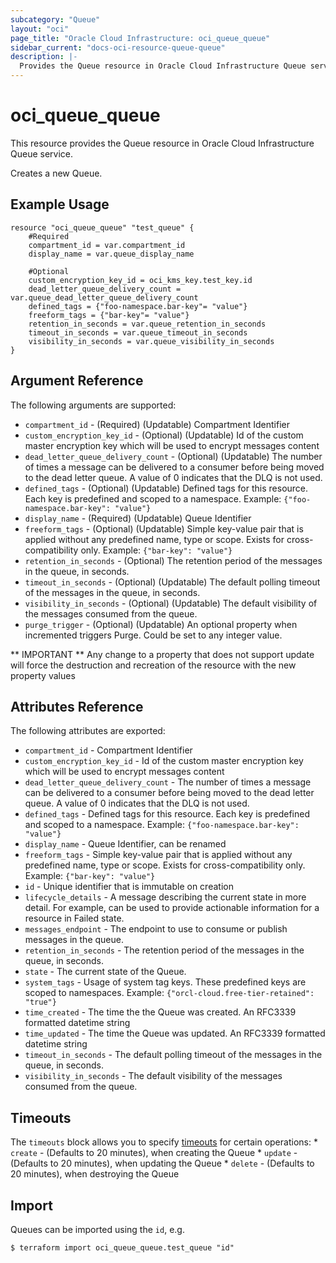 ```yaml
---
subcategory: "Queue"
layout: "oci"
page_title: "Oracle Cloud Infrastructure: oci_queue_queue"
sidebar_current: "docs-oci-resource-queue-queue"
description: |-
  Provides the Queue resource in Oracle Cloud Infrastructure Queue service
---
```


# oci_queue_queue
This resource provides the Queue resource in Oracle Cloud Infrastructure Queue service.

Creates a new Queue.


## Example Usage

```hcl
resource "oci_queue_queue" "test_queue" {
	#Required
	compartment_id = var.compartment_id
	display_name = var.queue_display_name

	#Optional
	custom_encryption_key_id = oci_kms_key.test_key.id
	dead_letter_queue_delivery_count = var.queue_dead_letter_queue_delivery_count
	defined_tags = {"foo-namespace.bar-key"= "value"}
	freeform_tags = {"bar-key"= "value"}
	retention_in_seconds = var.queue_retention_in_seconds
	timeout_in_seconds = var.queue_timeout_in_seconds
	visibility_in_seconds = var.queue_visibility_in_seconds
}
```

## Argument Reference

The following arguments are supported:

* `compartment_id` - (Required) (Updatable) Compartment Identifier
* `custom_encryption_key_id` - (Optional) (Updatable) Id of the custom master encryption key which will be used to encrypt messages content
* `dead_letter_queue_delivery_count` - (Optional) (Updatable) The number of times a message can be delivered to a consumer before being moved to the dead letter queue. A value of 0 indicates that the DLQ is not used.
* `defined_tags` - (Optional) (Updatable) Defined tags for this resource. Each key is predefined and scoped to a namespace. Example: `{"foo-namespace.bar-key": "value"}` 
* `display_name` - (Required) (Updatable) Queue Identifier
* `freeform_tags` - (Optional) (Updatable) Simple key-value pair that is applied without any predefined name, type or scope. Exists for cross-compatibility only. Example: `{"bar-key": "value"}` 
* `retention_in_seconds` - (Optional) The retention period of the messages in the queue, in seconds.
* `timeout_in_seconds` - (Optional) (Updatable) The default polling timeout of the messages in the queue, in seconds.
* `visibility_in_seconds` - (Optional) (Updatable) The default visibility of the messages consumed from the queue.
* `purge_trigger` - (Optional) (Updatable) An optional property when incremented triggers Purge. Could be set to any integer value.


** IMPORTANT **
Any change to a property that does not support update will force the destruction and recreation of the resource with the new property values

## Attributes Reference

The following attributes are exported:

* `compartment_id` - Compartment Identifier
* `custom_encryption_key_id` - Id of the custom master encryption key which will be used to encrypt messages content
* `dead_letter_queue_delivery_count` - The number of times a message can be delivered to a consumer before being moved to the dead letter queue. A value of 0 indicates that the DLQ is not used.
* `defined_tags` - Defined tags for this resource. Each key is predefined and scoped to a namespace. Example: `{"foo-namespace.bar-key": "value"}` 
* `display_name` - Queue Identifier, can be renamed
* `freeform_tags` - Simple key-value pair that is applied without any predefined name, type or scope. Exists for cross-compatibility only. Example: `{"bar-key": "value"}` 
* `id` - Unique identifier that is immutable on creation
* `lifecycle_details` - A message describing the current state in more detail. For example, can be used to provide actionable information for a resource in Failed state.
* `messages_endpoint` - The endpoint to use to consume or publish messages in the queue.
* `retention_in_seconds` - The retention period of the messages in the queue, in seconds.
* `state` - The current state of the Queue.
* `system_tags` - Usage of system tag keys. These predefined keys are scoped to namespaces. Example: `{"orcl-cloud.free-tier-retained": "true"}` 
* `time_created` - The time the the Queue was created. An RFC3339 formatted datetime string
* `time_updated` - The time the Queue was updated. An RFC3339 formatted datetime string
* `timeout_in_seconds` - The default polling timeout of the messages in the queue, in seconds.
* `visibility_in_seconds` - The default visibility of the messages consumed from the queue.

## Timeouts

The `timeouts` block allows you to specify [timeouts](https://registry.terraform.io/providers/hashicorp/oci/latest/docs/guides/changing_timeouts) for certain operations:
	* `create` - (Defaults to 20 minutes), when creating the Queue
	* `update` - (Defaults to 20 minutes), when updating the Queue
	* `delete` - (Defaults to 20 minutes), when destroying the Queue


## Import

Queues can be imported using the `id`, e.g.

```
$ terraform import oci_queue_queue.test_queue "id"
```

